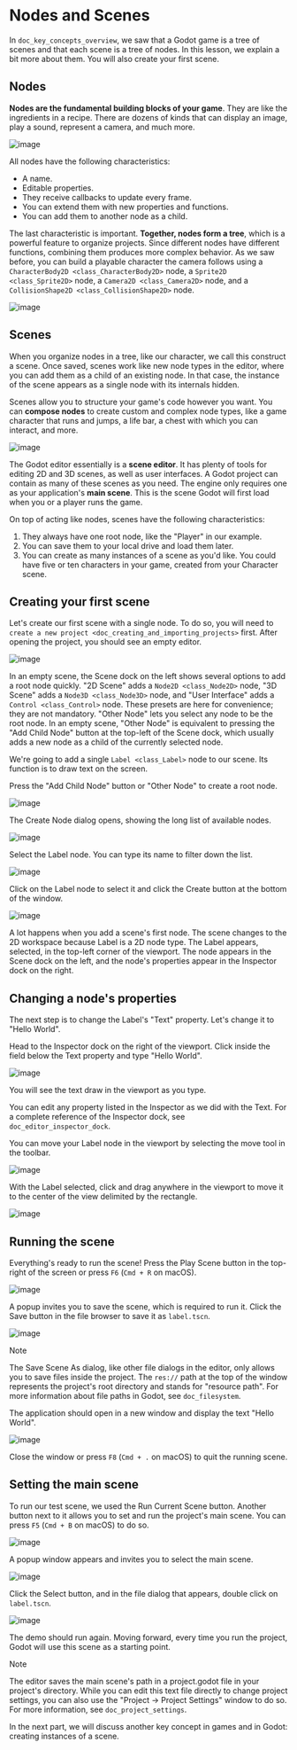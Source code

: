 # Nodes and Scenes

In `doc_key_concepts_overview`, we saw that a Godot game is a tree of
scenes and that each scene is a tree of nodes. In this lesson, we
explain a bit more about them. You will also create your first scene.

## Nodes

**Nodes are the fundamental building blocks of your game**. They are
like the ingredients in a recipe. There are dozens of kinds that can
display an image, play a sound, represent a camera, and much more.

![image](img/nodes_and_scenes_nodes.webp)

All nodes have the following characteristics:

-   A name.
-   Editable properties.
-   They receive callbacks to update every frame.
-   You can extend them with new properties and functions.
-   You can add them to another node as a child.

The last characteristic is important. **Together, nodes form a tree**,
which is a powerful feature to organize projects. Since different nodes
have different functions, combining them produces more complex behavior.
As we saw before, you can build a playable character the camera follows
using a `CharacterBody2D <class_CharacterBody2D>` node, a
`Sprite2D <class_Sprite2D>` node, a `Camera2D <class_Camera2D>` node,
and a `CollisionShape2D <class_CollisionShape2D>` node.

![image](img/nodes_and_scenes_character_nodes.webp)

## Scenes

When you organize nodes in a tree, like our character, we call this
construct a scene. Once saved, scenes work like new node types in the
editor, where you can add them as a child of an existing node. In that
case, the instance of the scene appears as a single node with its
internals hidden.

Scenes allow you to structure your game's code however you want. You can
**compose nodes** to create custom and complex node types, like a game
character that runs and jumps, a life bar, a chest with which you can
interact, and more.

![image](img/nodes_and_scenes_3d_scene_example.png)

The Godot editor essentially is a **scene editor**. It has plenty of
tools for editing 2D and 3D scenes, as well as user interfaces. A Godot
project can contain as many of these scenes as you need. The engine only
requires one as your application's **main scene**. This is the scene
Godot will first load when you or a player runs the game.

On top of acting like nodes, scenes have the following characteristics:

1.  They always have one root node, like the "Player" in our example.
2.  You can save them to your local drive and load them later.
3.  You can create as many instances of a scene as you'd like. You could
    have five or ten characters in your game, created from your
    Character scene.

## Creating your first scene

Let's create our first scene with a single node. To do so, you will need
to `create a new project <doc_creating_and_importing_projects>` first.
After opening the project, you should see an empty editor.

![image](img/nodes_and_scenes_01_empty_editor.webp)

In an empty scene, the Scene dock on the left shows several options to
add a root node quickly. "2D Scene" adds a `Node2D <class_Node2D>` node,
"3D Scene" adds a `Node3D <class_Node3D>` node, and "User Interface"
adds a `Control <class_Control>` node. These presets are here for
convenience; they are not mandatory. "Other Node" lets you select any
node to be the root node. In an empty scene, "Other Node" is equivalent
to pressing the "Add Child Node" button at the top-left of the Scene
dock, which usually adds a new node as a child of the currently selected
node.

We're going to add a single `Label <class_Label>` node to our scene. Its
function is to draw text on the screen.

Press the "Add Child Node" button or "Other Node" to create a root node.

![image](img/nodes_and_scenes_02_scene_dock.webp)

The Create Node dialog opens, showing the long list of available nodes.

![image](img/nodes_and_scenes_03_create_node_window.webp)

Select the Label node. You can type its name to filter down the list.

![image](img/nodes_and_scenes_04_create_label_window.webp)

Click on the Label node to select it and click the Create button at the
bottom of the window.

![image](img/nodes_and_scenes_05_editor_with_label.webp)

A lot happens when you add a scene's first node. The scene changes to
the 2D workspace because Label is a 2D node type. The Label appears,
selected, in the top-left corner of the viewport. The node appears in
the Scene dock on the left, and the node's properties appear in the
Inspector dock on the right.

## Changing a node's properties

The next step is to change the Label's "Text" property. Let's change it
to "Hello World".

Head to the Inspector dock on the right of the viewport. Click inside
the field below the Text property and type "Hello World".

![image](img/nodes_and_scenes_06_label_text.webp)

You will see the text draw in the viewport as you type.

You can edit any property listed in the Inspector as we did with the
Text. For a complete reference of the Inspector dock, see
`doc_editor_inspector_dock`.

You can move your Label node in the viewport by selecting the move tool
in the toolbar.

![image](img/nodes_and_scenes_07_move_tool.webp)

With the Label selected, click and drag anywhere in the viewport to move
it to the center of the view delimited by the rectangle.

![image](img/nodes_and_scenes_08_hello_world_text.webp)

## Running the scene

Everything's ready to run the scene! Press the Play Scene button in the
top-right of the screen or press `F6` (`Cmd + R` on macOS).

![image](img/nodes_and_scenes_09_play_scene_button.webp)

A popup invites you to save the scene, which is required to run it.
Click the Save button in the file browser to save it as `label.tscn`.

![image](img/nodes_and_scenes_10_save_scene_as.webp)

Note

The Save Scene As dialog, like other file dialogs in the editor, only
allows you to save files inside the project. The `res://` path at the
top of the window represents the project's root directory and stands for
"resource path". For more information about file paths in Godot, see
`doc_filesystem`.

The application should open in a new window and display the text "Hello
World".

![image](img/nodes_and_scenes_11_final_result.webp)

Close the window or press `F8` (`Cmd + .` on macOS) to quit the running
scene.

## Setting the main scene

To run our test scene, we used the Run Current Scene button. Another
button next to it allows you to set and run the project's main scene.
You can press `F5` (`Cmd + B` on macOS) to do so.

![image](img/nodes_and_scenes_12_play_button.webp)

A popup window appears and invites you to select the main scene.

![image](img/nodes_and_scenes_13_main_scene_popup.webp)

Click the Select button, and in the file dialog that appears, double
click on `label.tscn`.

![image](img/nodes_and_scenes_14_select_main_scene.webp)

The demo should run again. Moving forward, every time you run the
project, Godot will use this scene as a starting point.

Note

The editor saves the main scene's path in a project.godot file in your
project's directory. While you can edit this text file directly to
change project settings, you can also use the "Project -&gt; Project
Settings" window to do so. For more information, see
`doc_project_settings`.

In the next part, we will discuss another key concept in games and in
Godot: creating instances of a scene.
